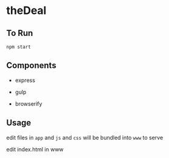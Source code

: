 # theDeal

## To Run
`npm start`

## Components
- express

- gulp

- browserify

## Usage
edit files in `app` and `js` and `css` will be bundled into `www` to serve 

edit index.html in www

